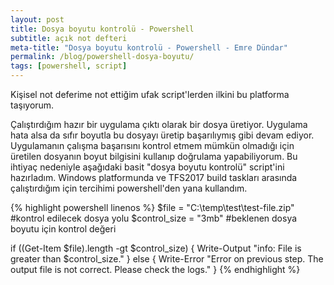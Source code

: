 ```yaml
---
layout: post
title: Dosya boyutu kontrolü - Powershell
subtitle: açık not defteri
meta-title: "Dosya boyutu kontrolü - Powershell - Emre Dündar"
permalink: /blog/powershell-dosya-boyutu/
tags: [powershell, script]
---
```


Kişisel not deferime not ettiğim ufak script'lerden ilkini bu platforma taşıyorum.

Çalıştırdığım hazır bir uygulama çıktı olarak bir dosya üretiyor. Uygulama hata alsa da sıfır boyutla bu dosyayı üretip başarılıymış gibi devam ediyor. Uygulamanın çalışma başarısını kontrol etmem mümkün olmadığı için üretilen dosyanın boyut bilgisini kullanıp doğrulama yapabiliyorum. Bu ihtiyaç nedeniyle aşağıdaki basit "dosya boyutu kontrolü" script'ini hazırladım.
Windows platformunda ve TFS2017 build taskları arasında çalıştırdığım için tercihimi powershell'den yana kullandım.

{% highlight powershell linenos %}
$file = "C:\temp\test\test-file.zip"   #kontrol edilecek dosya yolu
$control_size = "3mb"   #beklenen dosya boyutu için kontrol değeri

if ((Get-Item $file).length -gt $control_size) { 
	Write-Output "info: File is greater than $control_size." 
} 
else {
	Write-Error "Error on previous step. The output file is not correct. Please check the logs." 
}
{% endhighlight %}

<br/>

